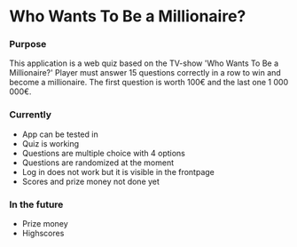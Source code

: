 # Who Wants To Be a Millionaire?
### Purpose

This application is a web quiz based on the TV-show 'Who Wants To Be a Millionaire?'
Player must answer 15 questions correctly in a row to win and become a millionaire. The first question is worth 100€ and the last one 1 000 000€.


### Currently

- App can be tested in 
- Quiz is working
- Questions are multiple choice with 4 options
- Questions are randomized at the moment
- Log in does not work but it is visible in the frontpage
- Scores and prize money not done yet

### In the future

- Prize money  
- Highscores
